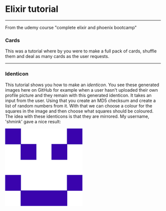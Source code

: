 # Elixir tutorial

---

From the udemy course "complete elixir and phoenix bootcamp"

### Cards

This was a tutorial where by you were to make a full pack of cards, shuffle them and deal 
as many cards as the user requests.

---

### Identicon

This tutorial shows you how to make an _identicon_. You see these generated images here on GitHub
for example when a user hasn't uploaded their own profile picture and they remain with this 
generated identicon. It takes an input from the user. Using that you create an MD5 checksum and 
create a list of random numbers from it. With that we can choose a colour for the squares in the 
image and then choose what squares should be coloured. The idea with these identicons is that
they are mirrored. My username, 'shmink' gave a nice result:

![alt text](identicon/shmink.png "Happy accident :)")
